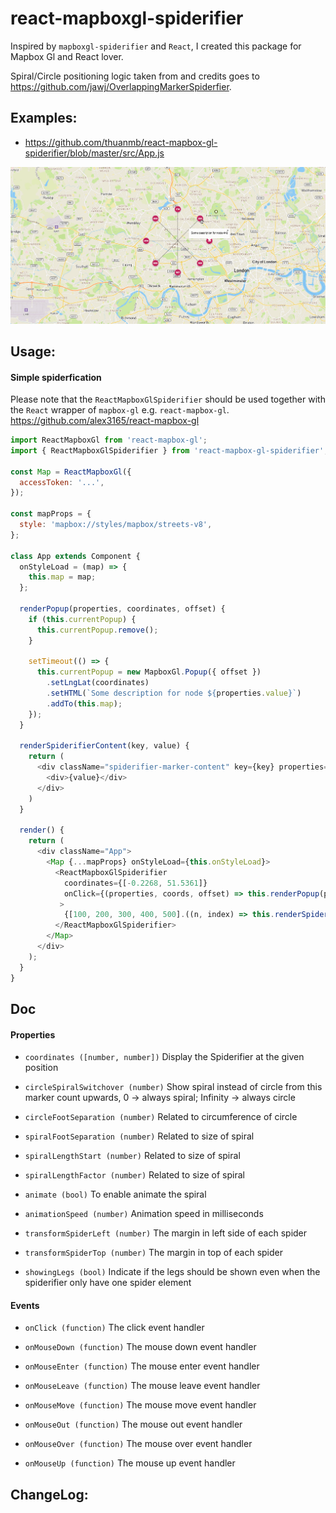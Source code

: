 # react-mapboxgl-spiderifier

Inspired by `mapboxgl-spiderifier` and `React`, I created this package for Mapbox Gl and React lover.

Spiral/Circle positioning logic taken from and credits goes to https://github.com/jawj/OverlappingMarkerSpiderfier.

## Examples:
 - https://github.com/thuanmb/react-mapbox-gl-spiderifier/blob/master/src/App.js

![Demo Spiderifier.](./demo/demo.gif)

## Usage:

#### Simple spiderfication
Please note that the `ReactMapboxGlSpiderifier` should be used together with the `React` wrapper of `mapbox-gl` e.g. `react-mapbox-gl`.
https://github.com/alex3165/react-mapbox-gl

```js
import ReactMapboxGl from 'react-mapbox-gl';
import { ReactMapboxGlSpiderifier } from 'react-mapbox-gl-spiderifier';

const Map = ReactMapboxGl({
  accessToken: '...',
});

const mapProps = {
  style: 'mapbox://styles/mapbox/streets-v8',
};

class App extends Component {
  onStyleLoad = (map) => {
    this.map = map;
  };

  renderPopup(properties, coordinates, offset) {
    if (this.currentPopup) {
      this.currentPopup.remove();
    }

    setTimeout(() => {
      this.currentPopup = new MapboxGl.Popup({ offset })
        .setLngLat(coordinates)
        .setHTML(`Some description for node ${properties.value}`)
        .addTo(this.map);
    });
  }

  renderSpiderifierContent(key, value) {
    return (
      <div className="spiderifier-marker-content" key={key} properties={{ value }}>
        <div>{value}</div>
      </div>
    )
  }

  render() {
    return (
      <div className="App">
        <Map {...mapProps} onStyleLoad={this.onStyleLoad}>
          <ReactMapboxGlSpiderifier
            coordinates={[-0.2268, 51.5361]}
            onClick={(properties, coords, offset) => this.renderPopup(properties, coords, offset)}
           >
            {[100, 200, 300, 400, 500].((n, index) => this.renderSpiderifierContent(index, n))}
          </ReactMapboxGlSpiderifier>
        </Map>
      </div>
    );
  }
}
```

## Doc

#### Properties

- `coordinates ([number, number])`
Display the Spiderifier at the given position

- `circleSpiralSwitchover (number)`
Show spiral instead of circle from this marker count upwards, 0 -> always spiral; Infinity -> always circle

- `circleFootSeparation (number)`
Related to circumference of circle

- `spiralFootSeparation (number)`
Related to size of spiral

- `spiralLengthStart (number)`
Related to size of spiral

- `spiralLengthFactor (number)`
Related to size of spiral

- `animate (bool)`
To enable animate the spiral

- `animationSpeed (number)`
Animation speed in milliseconds

- `transformSpiderLeft (number)`
The margin in left side of each spider

- `transformSpiderTop (number)`
The margin in top of each spider

- `showingLegs (bool)`
Indicate if the legs should be shown even when the spiderifier only have one spider element

#### Events
- `onClick (function)`
The click event handler

- `onMouseDown (function)`
The mouse down event handler

- `onMouseEnter (function)`
The mouse enter event handler

- `onMouseLeave (function)`
The mouse leave event handler

- `onMouseMove (function)`
The mouse move event handler

- `onMouseOut (function)`
The mouse out event handler

- `onMouseOver (function)`
The mouse over event handler

- `onMouseUp (function)`
The mouse up event handler

## ChangeLog:
